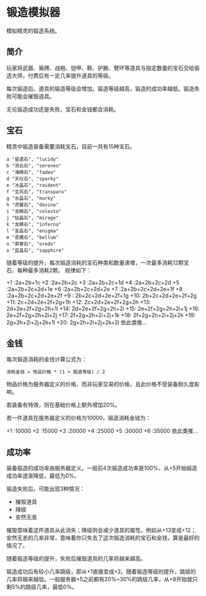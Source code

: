 # 锻造模拟器

模拟精灵的锻造系统。

## 简介

玩家将武器、盾牌、战袍、铠甲、鞋、护腕、臂环等道具与指定数量的宝石交给锻造大师，付费后有一定几率提升道具的等级。

每次锻造后，道具的锻造等级会增加。锻造等级越高，锻造的成功率越低。锻造失败可能会摧毁道具。

无论锻造成功还是失败，宝石和金钱都会消耗。

## 宝石

精灵中锻造装备需要消耗宝石，目前一共有15种宝石。

    a "星遗石", "lucidy"
    b "流云石", "sereneo"
    c "海精石", "fadeo"
    d "天仪石", "sparky"
    e "冰晶石", "raident"
    f "玄风石", "transparo"
    g "水晶石", "murky"
    h "虎翼石", "devine"
    i "龙鳞石", "celesto"
    j "钻晶石", "mirage"
    k "龙睛石", "inferna"
    l "圣晶石", "enigma"
    m "恶魔石", "bellum"
    n "荣誉石", "oredo"
    o "蓝晶石", "sapphire"

随着等级的提升，每次锻造消耗的宝石种类和数量递增，一次最多消耗12颗宝石，每种最多消耗2颗。
规律如下：

 +1 :2a+2b+1c
 +2 :2a+2b+2c
 +3 :2a+2b+2c+1d
 +4 :2a+2b+2c+2d
 +5 :2a+2b+2c+2d+1e
 +6 :2a+2b+2c+2d+2e
 +7 :2a+2b+2c+2d+2e+1f
 +8 :2a+2b+2c+2d+2e+2f
 +9 :   2b+2c+2d+2e+2f+1g
 +10:   2b+2c+2d+2e+2f+2g
 +11:      2c+2d+2e+2f+2g+1h
 +12:      2c+2d+2e+2f+2g+2h
 +13:         2d+2e+2f+2g+2h+1i
 +14:         2d+2e+2f+2g+2h+2i
 +15:            2e+2f+2g+2h+2i+1j
 +16:            2e+2f+2g+2h+2i+2j
 +17:               2f+2g+2h+2i+2j+1k
 +18:               2f+2g+2h+2i+2j+2k
 +19:                  2g+2h+2i+2j+2k+1l
 +20:                  2g+2h+2i+2j+2k+2l
 依此类推...


## 金钱

每次锻造消耗的金钱计算公式为：

`消耗金钱 = 物品价格 * (1 + 锻造等级) / 2`

物品价格为服务器定义的价格，而非玩家交易的价格，且此价格不受装备耐久度影响。

若装备有特效，则在基础价格上额外增加20%。

若一件道具在服务器定义的价格为10000，锻造消耗金钱为：

 +1 :10000
 +2 :15000
 +3 :20000
 +4 :25000
 +5 :30000
 +6 :35000
 依此类推...

## 成功率

装备锻造的成功率由服务器定义。一般前4次锻造成功率是100%，从+5开始锻造成功率逐渐降低，最低为0%。

锻造失败后，可能出现3种情况：
* 摧毁道具
* 降级
* 安然无恙

摧毁意味着这件道具从此消失；降级则会减少道具的属性，例如从+13变成+12；安然无恙的几率非常，意味着你只失去了这次锻造消耗的宝石和金钱，算是最好的情况了。

随着锻造等级的提升，失败后摧毁道具的几率将越来越高。

锻造成功后有较小几率跳级，即从+1直接变成+2。随着锻造等级的提升，跳级的几率将越来越低。一般服务器+5之前都有20%~30%的跳级几率，从+8开始就只剩5%的跳级几率，最低0%。